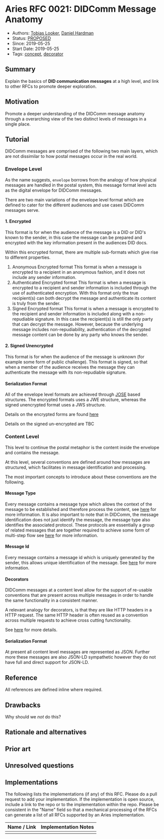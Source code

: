 # Aries RFC 0021: DIDComm Message Anatomy

- Authors: [Tobias Looker](tobias.looker@mattr.global), [Daniel Hardman](daniel.hardman@gmail.com)
- Status: [PROPOSED](/README.md#proposed)
- Since: 2019-05-25
- Start Date: 2019-05-25
- Tags: [concept](/tags.md#concept), [decorator](/tags.md#decorator)

## Summary

Explain the basics of __DID communication messages__ at a
high level, and link to other RFCs to promote deeper exploration.

## Motivation

Promote a deeper understanding of the DIDComm message anatomy through a
overarching view of the two distinct levels of messages in a single place.

## Tutorial

DIDComm messages are comprised of the following two main layers, which are not dissimilar to how postal messages occur in the real world.

### Envelope Level

As the name suggests, `envelope` borrows from the analogy of how physical messages are handled in the postal system, this message format level acts as the digital envelope for DIDComm messages.

There are two main variations of the envelope level format which are defined to cater for the different audiences and use cases DIDComm messages serve.

#### 1. Encrypted

This format is for when the audience of the message is a DID or DID's known to the sender, in this case the message can be prepared and encrypted with the key information present in the audiences DID docs.

Within this encrypted format, there are multiple sub-formats which give rise to different properties.

1. Anonymous Encrypted format
This format is when a message is encrypted to a recipient in an anonymous fashion, and it does not include any sender information.
2. Authenticated Encrypted format
This format is when a message is encrypted to a recipient and sender information is included through the use of authenticated encryption. With this format only the true recipient(s) can both decrypt the message and authenticate its content is truly from the sender.
3. Signed Encrypted format
This format is when a message is encrypted to the recipient and sender information is included along with a non-repudiable signature. In this case the recipient(s) is still the only party that can decrypt the message. However, because the underlying message includes non-repudiability, authentication of the decrypted message content can be done by any party who knows the sender.

#### 2. Signed Unencrypted

This format is for when the audience of the message is unknown (for example some form of public challenge). This format is signed, so that when a member of the audience receives the message they can authenticate the message with its non-repudiable signature.

#### Serialization Format

All of the envelope level formats are achieved through [JOSE](https://jose.readthedocs.io/en/latest/) based structures. The encrypted formats uses a JWE structure, whereas the signed unencrypted format uses a JWS structure.

Details on the encrypted forms are found [here](../../features/0019-encryption-envelope/README.md)

Details on the signed un-encrypted are TBC

### Content Level

This level to continue the postal metaphor is the content inside the envelope and contains the message.

At this level, several conventions are defined around how messages are structured, which facilitates in message identification and processing.

The most important concepts to introduce about these conventions are the following.

#### Message Type

Every message contains a message type which allows the context of the message to be established and therefore process the content,
see [here](https://github.com/hyperledger/aries-rfcs/blob/main/concepts/0020-message-types/README.md) for more information. It is also important to
note that in DIDComm, the message identification does not just identify the message, the message type also identifies the associated protocol. These
protocols are essentially a group of related messages that are together required to achieve some form of multi-step flow see [here](../0003-protocols/README.md) for more information.

#### Message Id

Every message contains a message id which is uniquely generated by the sender, this allows unique identification of the message.
See [here](../0008-message-id-and-threading/README.md) for more information.

#### Decorators

DIDComm messages at a content level allow for the support of re-usable conventions that are present across multiple messages in order to handle the same functionality in a consistent manner.

A relevant analogy for decorators, is that they are like HTTP headers in a HTTP request. The same HTTP header is often reused as a convention across multiple requests to achieve cross cutting functionality.

See [here](../0011-decorators/README.md) for more details.

#### Serialization Format

At present all content level messages are represented as JSON. Further more these messages are also JSON-LD sympathetic however they do not have full and direct support for JSON-LD.

## Reference

All references are defined inline where required.

## Drawbacks

Why should we *not* do this?

## Rationale and alternatives

## Prior art

## Unresolved questions

## Implementations

The following lists the implementations (if any) of this RFC. Please do a pull request to add your implementation. If the implementation is open source, include a link to the repo or to the implementation within the repo. Please be consistent in the "Name" field so that a mechanical processing of the RFCs can generate a list of all RFCs supported by an Aries implementation.

Name / Link | Implementation Notes
--- | ---
 |  |
